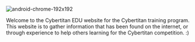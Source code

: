 ![android-chrome-192x192](https://github.com/user-attachments/assets/8bd03c2b-4655-45eb-a448-cdf4a39e5887)


Welcome to the Cybertitan EDU website for the Cybertitan training program. This website is to gather information that has been found on the internet, or through experience to help others learning for the Cybertitan competition. :)
